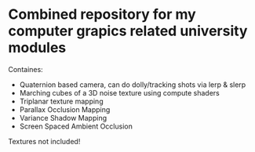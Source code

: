 # Combined repository for my computer grapics related university modules
Containes:
- Quaternion based camera, can do dolly/tracking shots via lerp & slerp
- Marching cubes of a 3D noise texture using compute shaders
- Triplanar texture mapping
- Parallax Occlusion Mapping
- Variance Shadow Mapping
- Screen Spaced Ambient Occlusion

Textures not included! 
